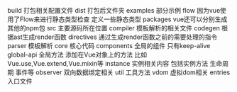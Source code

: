 build   打包相关配置文件
dist    打包后文件夹
examples 部分示例
flow 因为vue使用了Flow来进行静态类型检查 定义一些静态类型
packages vue还可以分别生成其他的npm包
src 主要源码所在位置
    compiler 模板解析的相关文件
        codegen 根据ast生成render函数
        directives 通过生成render函数之前的需要处理的指令
        parser 模板解析
    core 核心代码
        components 全局的组件 只有keep-alive
        global-api 全局方法 添加在Vue对象上的方法 比如 Vue.use,Vue.extend,Vue.mixin等
        instance 实例相关内容 包括实例方法 生命周期 事件等
        observer 双向数据绑定相关
        util 工具方法
        vdom 虚拟dom相关
    entries 入口文件
